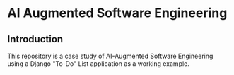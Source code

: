 # AI Augmented Software Engineering

## Introduction

This repository is a case study of AI-Augmented Software Engineering using a Django "To-Do" List application as a working example. 
